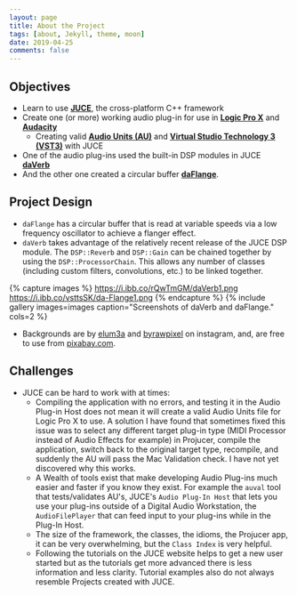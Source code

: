 ```yaml
---
layout: page
title: About the Project
tags: [about, Jekyll, theme, moon]
date: 2019-04-25
comments: false
---
```


## Objectives
* Learn to use <b>[JUCE](https://juce.com/)</b>, the cross-platform C++ framework
* Create one (or more) working audio plug-in for use in <b>[Logic Pro X](https://www.apple.com/ca/logic-pro/)</b> and <b>[Audacity](https://www.audacityteam.org/)</b>
  * Creating valid <b>[Audio Units (AU)](https://developer.apple.com/library/archive/documentation/MusicAudio/Conceptual/AudioUnitProgrammingGuide/Introduction/Introduction.html)</b> and <b>[Virtual Studio Technology 3 (VST3)](https://www.steinberg.net/en/company/technologies/vst3.html)</b> with JUCE
* One of the audio plug-ins used the built-in DSP modules in JUCE <b>[daVerb](https://github.com/deepio/daAudioPlugins/tree/master/daVerb/Builds/MacOSX/build/Debug)</b>
* And the other one created a circular buffer <b>[daFlange](https://github.com/deepio/daAudioPlugins/tree/master/daFlange/Builds/MacOSX/build/Debug)</b>.

## Project Design

* `daFlange` has a circular buffer that is read at variable speeds via a low frequency oscillator to achieve a flanger effect.
* `daVerb` takes advantage of the relatively recent release of the JUCE DSP module. The `DSP::Reverb` and `DSP::Gain` can be chained together by using the `DSP::ProcessorChain`. This allows any number of classes (including custom filters, convolutions, etc.) to be linked together.

{% capture images %}
    https://i.ibb.co/rQwTmGM/daVerb1.png
    https://i.ibb.co/vsttsSK/da-Flange1.png
{% endcapture %}
{% include gallery images=images caption="Screenshots of daVerb and daFlange." cols=2 %}

* Backgrounds are by [elum3a](https://instagram.com/elum3a) and [byrawpixel](https://instagram.com/byrawpixel) on instagram, and, are free to use from [pixabay.com](https://pixabay.com).

## Challenges
* JUCE can be hard to work with at times:
  * Compiling the application with no errors, and testing it in the Audio Plug-in Host does not mean it will create a valid Audio Units file for Logic Pro X to use. A solution I have found that sometimes fixed this issue was to select any different target plug-in type (MIDI Processor instead of Audio Effects for example) in Projucer, compile the application, switch back to the original target type, recompile, and suddenly the AU will pass the Mac Validation check. I have not yet discovered why this works.
  * A Wealth of tools exist that make developing Audio Plug-ins much easier and faster if you know they exist. For example the `auval` tool that tests/validates AU's, JUCE's `Audio Plug-In Host` that lets you use your plug-ins outside of a Digital Audio Workstation, the `AudioFilePlayer` that can feed input to your plug-ins while in the Plug-In Host.
  * The size of the framework, the classes, the idioms, the Projucer app, it can be very overwhelming, but the `Class Index` is very helpful.
  * Following the tutorials on the JUCE website helps to get a new user started but as the tutorials get more advanced there is less information and less clarity. Tutorial examples also do not always resemble Projects created with JUCE.

<!-- [Install Moon](https://github.com/TaylanTatli/Moon){: .btn} -->
